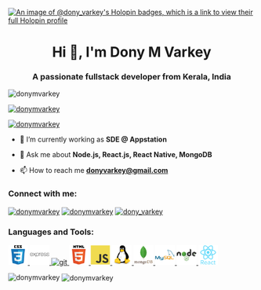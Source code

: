 [![An image of @dony_varkey's Holopin badges, which is a link to view their full Holopin profile](https://holopin.me/dony_varkey)](https://holopin.io/@dony_varkey)
<h1 align="center">Hi 👋, I'm Dony M Varkey</h1>
<h3 align="center">A passionate fullstack developer from Kerala, India</h3>

<p align="left"> <img src="https://komarev.com/ghpvc/?username=donymvarkey&label=Profile%20views&color=0e75b6&style=flat" alt="donymvarkey" /> </p>

<p align="left"> <a href="https://github.com/ryo-ma/github-profile-trophy"><img src="https://github-profile-trophy.vercel.app/?username=donymvarkey" alt="donymvarkey" /></a> </p>

<p align="left"> <a href="https://twitter.com/donymvarkey" target="blank"><img src="https://img.shields.io/twitter/follow/donymvarkey?logo=twitter&style=for-the-badge" alt="donymvarkey" /></a> </p>

- 🔭 I’m currently working as **SDE @ Appstation**

- 💬 Ask me about **Node.js, React.js, React Native, MongoDB**

- 📫 How to reach me **donyvarkey@gmail.com**

<h3 align="left">Connect with me:</h3>
<p align="left">
<a href="https://twitter.com/donymvarkey" target="blank"><img align="center" src="https://raw.githubusercontent.com/rahuldkjain/github-profile-readme-generator/master/src/images/icons/Social/twitter.svg" alt="donymvarkey" height="30" width="40" /></a>
<a href="https://linkedin.com/in/donymvarkey" target="blank"><img align="center" src="https://raw.githubusercontent.com/rahuldkjain/github-profile-readme-generator/master/src/images/icons/Social/linked-in-alt.svg" alt="donymvarkey" height="30" width="40" /></a>
<a href="https://instagram.com/dony_varkey" target="blank"><img align="center" src="https://raw.githubusercontent.com/rahuldkjain/github-profile-readme-generator/master/src/images/icons/Social/instagram.svg" alt="dony_varkey" height="30" width="40" /></a>
</p>

<h3 align="left">Languages and Tools:</h3>
<p align="left"> <a href="https://www.w3schools.com/css/" target="_blank"> <img src="https://raw.githubusercontent.com/devicons/devicon/master/icons/css3/css3-original-wordmark.svg" alt="css3" width="40" height="40"/> </a> <a href="https://expressjs.com" target="_blank"> <img src="https://raw.githubusercontent.com/devicons/devicon/master/icons/express/express-original-wordmark.svg" alt="express" width="40" height="40"/> </a> <a href="https://git-scm.com/" target="_blank"> <img src="https://www.vectorlogo.zone/logos/git-scm/git-scm-icon.svg" alt="git" width="40" height="40"/> </a> <a href="https://www.w3.org/html/" target="_blank"> <img src="https://raw.githubusercontent.com/devicons/devicon/master/icons/html5/html5-original-wordmark.svg" alt="html5" width="40" height="40"/> </a> <a href="https://developer.mozilla.org/en-US/docs/Web/JavaScript" target="_blank"> <img src="https://raw.githubusercontent.com/devicons/devicon/master/icons/javascript/javascript-original.svg" alt="javascript" width="40" height="40"/> </a> <a href="https://www.linux.org/" target="_blank"> <img src="https://raw.githubusercontent.com/devicons/devicon/master/icons/linux/linux-original.svg" alt="linux" width="40" height="40"/> </a> <a href="https://www.mongodb.com/" target="_blank"> <img src="https://raw.githubusercontent.com/devicons/devicon/master/icons/mongodb/mongodb-original-wordmark.svg" alt="mongodb" width="40" height="40"/> </a> <a href="https://www.mysql.com/" target="_blank"> <img src="https://raw.githubusercontent.com/devicons/devicon/master/icons/mysql/mysql-original-wordmark.svg" alt="mysql" width="40" height="40"/> </a> <a href="https://nodejs.org" target="_blank"> <img src="https://raw.githubusercontent.com/devicons/devicon/master/icons/nodejs/nodejs-original-wordmark.svg" alt="nodejs" width="40" height="40"/> </a> <a href="https://reactjs.org/" target="_blank"> <img src="https://raw.githubusercontent.com/devicons/devicon/master/icons/react/react-original-wordmark.svg" alt="react" width="40" height="40"/> </a> </p>

<p><img align="left" src="https://github-readme-stats.vercel.app/api/top-langs?username=donymvarkey&show_icons=true&locale=en&layout=compact" alt="donymvarkey" /></p>

<p>&nbsp;<img align="center" src="https://github-readme-stats.vercel.app/api?username=donymvarkey&show_icons=true&locale=en" alt="donymvarkey" /></p>
